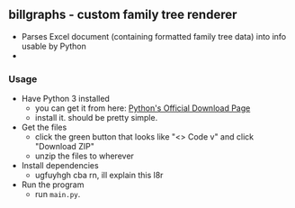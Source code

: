 ## billgraphs - custom family tree renderer

- Parses Excel document (containing formatted family tree data) into info usable by Python
- 

### Usage
- Have Python 3 installed
	- you can get it from here: [Python's Official Download Page](https://www.python.org/downloads/)
	- install it. should be pretty simple.
- Get the files
	- click the green button that looks like "<> Code v" and click "Download ZIP"
	- unzip the files to wherever
- Install dependencies
	- ugfuyhgh cba rn, ill explain this l8r
- Run the program
	- run `main.py`.
                          